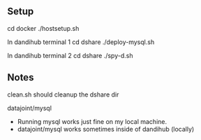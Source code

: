 ## Setup

cd docker
./hostsetup.sh

In dandihub terminal 1
cd dshare
./deploy-mysql.sh


In dandihub terminal 2
cd dshare
./spy-d.sh

## Notes

clean.sh should cleanup the dshare dir

datajoint/mysql
- Running mysql works just fine on my local machine.
- datajoint/mysql works sometimes inside of dandihub (locally)


